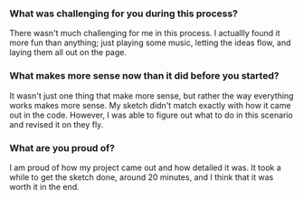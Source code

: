 ### What was challenging for you during this process?
  There wasn't much challenging for me in this process. I actuallly found it more fun than anything; just playing some music, letting the ideas flow, and laying them all out on the page.
### What makes more sense now than it did before you started?
  It wasn't just one thing that make more sense, but rather the way everything works makes more sense. My sketch didn't match exactly with how it came out in the code. However, I was able to figure out what to do in this scenario and revised it on they fly.  
### What are you proud of?
  I am proud of how my project came out and how detailed it was. It took a while to get the sketch done, around 20 minutes, and I think that it was worth it in the end. 

